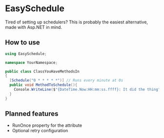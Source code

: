 # EasySchedule
Tired of setting up schedulers? This is probably the easiest alternative, made with Asp.NET in mind.

## How to use
```cs
using EasySchedule;

namespace YourNamespace;

public class ClassYouHaveMethodsIn
{
  [Schedule("0 * * * * *")] // Runs every minute at 0s
  public void MethodToSchedule(){
    Console.WriteLine($"{DateTime.Now:HH:mm:ss.ffff}: It did the thing");
  }
}
```

## Planned features
- RunOnce property for the attribute
- Optional retry configuration
